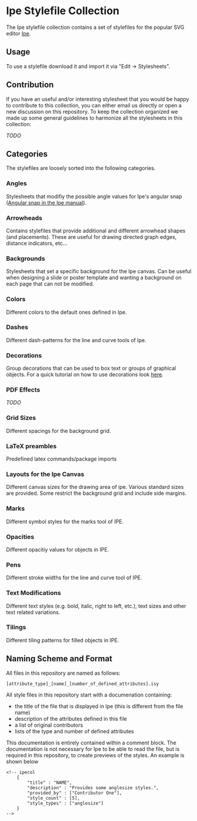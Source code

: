 # Ipe Stylefile Collection

The Ipe stylefile collection contains a set of stylefiles for the popular SVG editor [Ipe](https://ipe.otfried.org/).

## Usage
To use a stylefile download it and import it via "Edit -> Stylesheets".

## Contribution
If you have an useful and/or interesting stylesheet that you would be happy to contribute to this collection, you can either email us directly or open a new discussion on this repository.
To keep the collection organized we made up some general guidelines to harmonize all the stylesheets in this collection:

*TODO*

## Categories
The stylefiles are loosely sorted into the following categories.

### Angles
Stylesheets that modifiy the possible angle values for Ipe's angular snap ([Angular snap in the Ipe manual](https://ipe.otfried.org/manual/manual_25.html)).

### Arrowheads
Contains stylefiles that provide additional and different arrowhead shapes (and placements). These are useful for drawing directed graph edges, distance indicators, etc...

### Backgrounds
Stylesheets that set a specific background for the Ipe canvas. 
Can be useful when designing a slide or poster template and
wanting a background on each page that can not be modified.

### Colors
Different colors to the default ones defined in Ipe.

### Dashes
Different dash-patterns for the line and curve tools of Ipe.

### Decorations
Group decorations that can be used to box text or groups of graphical objects.
For a quick tutorial on how to use decorations look [here]().

### PDF Effects
*TODO*

### Grid Sizes
Different spacings for the background grid.

### LaTeX preambles
Predefined latex commands/package imports

### Layouts for the Ipe Canvas
Different canvas sizes for the drawing area of ipe. Various standard sizes are provided. Some restrict the background grid and include side margins.

### Marks
Different symbol styles for the marks tool of IPE.

### Opacities
Different opacitiy values for objects in IPE.

### Pens
Different stroke widths for the line and curve tool of IPE.

### Text Modifications
Different text styles (e.g. bold, italic, right to left, etc.), text sizes and other text related variations.

### Tilings
Different tiling patterns for filled objects in IPE.

## Naming Scheme and Format
All files in this repository are named as follows:

`[attribute_type]_[name]_[number_of_defined_attributes].isy`

All style files in this repository start with a documenation containing:
- the title of the file that is displayed in Ipe (this is different from the file name)
- description of the attributes defined in this file
- a list of original contributors
- lists of the type and number of defined attributes

This documentation is entirely contained within a comment block. The documentation is not necessary for Ipe to be able to read the file, but is required in this repository, to create previews of the styles. An example is shown below

```
<!-- ipecol
    {
        "title" : "NAME",
        "description" : "Provides some anglesize styles.",
        "provided_by" : ["Contributor One"],
        "style_count" : [5],
        "style_types" : ["anglesize"]
    }
-->
```
